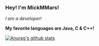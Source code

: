 ### Hey! I'm MickMMars!

*I am a developer!*

**My favorite languages are Java, C & C++!**

[![Anurag's github stats](https://github-readme-stats.vercel.app/api?username=amxrmxhdx&show_icons=true&theme=radical)](https://github.com/anuraghazra/github-readme-stats)
